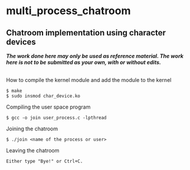 # multi_process_chatroom
## Chatroom implementation using character devices

***The work done here may only be used as reference material. The work here is not to be submitted as your own, with or without edits.***
<br> 
<br>

How to compile the kernel module and add the module to the kernel

```
$ make
$ sudo insmod char_device.ko
```

Compiling the user space program
```
$ gcc -o join user_process.c -lpthread
```

Joining the chatroom
```
$ ./join <name of the process or user>
```

Leaving the chatroom
```
Either type "Bye!" or Ctrl+C.
```
